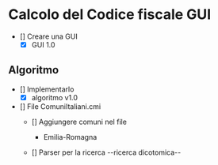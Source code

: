 # Calcolo del Codice fiscale GUI

- [] Creare una GUI
  - [x] GUI 1.0
## Algoritmo
- [] Implementarlo
  - [x] algoritmo v1.0

- [] File ComuniItaliani.cmi
  - [] Aggiungere comuni nel file
    - Emilia-Romagna
    
  - [] Parser per la ricerca --ricerca dicotomica--